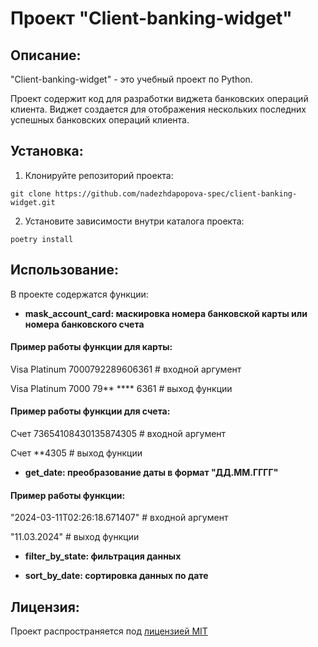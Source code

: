 # Проект "Client-banking-widget"

## Описание:

"Client-banking-widget" - это учебный проект по Python. 

Проект содержит код для разработки виджета банковских операций клиента. 
Виджет создается для отображения нескольких последних успешных банковских операций клиента.


## Установка:

1. Клонируйте репозиторий проекта:
````
git clone https://github.com/nadezhdapopova-spec/client-banking-widget.git
````
2. Установите зависимости внутри каталога проекта:
````
poetry install
````

## Использование:

В проекте содержатся функции:

* **mask_account_card: маскировка номера банковской карты или номера банковского счета**

#### Пример работы функции для карты:

Visa Platinum 7000792289606361  # входной аргумент

Visa Platinum 7000 79** **** 6361  # выход функции

#### Пример работы функции для счета:

Счет 73654108430135874305  # входной аргумент

Счет **4305  # выход функции

* **get_date: преобразование даты в формат "ДД.ММ.ГГГГ"**
  
#### Пример работы функции:

"2024-03-11T02:26:18.671407"  # входной аргумент

"11.03.2024"  # выход функции

* **filter_by_state: фильтрация данных**

* **sort_by_date: сортировка данных по дате**


## Лицензия:

Проект распространяется под [лицензией MIT](https://github.com/nadezhdapopova-spec/client-banking-widget/blob/main/LICENSE)
